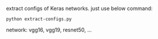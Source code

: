 extract configs of Keras networks. just use below command:

```
python extract-configs.py 
```

network: vgg16, vgg19, resnet50, ...
